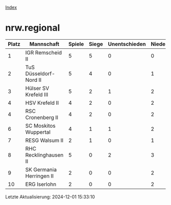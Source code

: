 [Index](./README.md)

# nrw.regional

| Platz |  Mannschaft |  Spiele |  Siege |  Unentschieden |  Niederlagen |  Tore |  Differenz |  Punkte | 
| --- |  --- |  --- |  --- |  --- |  --- |  --- |  --- |  --- |  
|  1 |   IGR Remscheid II |   5 |   5 |   0 |   0 |   39:15 |   24 |   15 |  
|  2 |   TuS Düsseldorf-Nord II |   5 |   4 |   0 |   1 |   32:16 |   16 |   12 |  
|  3 |   Hülser SV Krefeld III |   5 |   2 |   1 |   2 |   20:34 |   -14 |   7 |  
|  4 |   HSV Krefeld II |   4 |   2 |   0 |   2 |   19:14 |   5 |   6 |  
|  4 |   RSC Cronenberg II |   4 |   2 |   0 |   2 |   20:15 |   5 |   6 |  
|  6 |   SC Moskitos Wuppertal |   4 |   1 |   1 |   2 |   18:21 |   -3 |   4 |  
|  7 |   RESG Walsum II |   2 |   1 |   0 |   1 |   9:19 |   -10 |   3 |  
|  8 |   RHC Recklinghausen II |   5 |   0 |   2 |   3 |   15:26 |   -11 |   2 |  
|  9 |   SK Germania Herringen II |   2 |   0 |   0 |   2 |   5:10 |   -5 |   0 |  
|  10 |   ERG Iserlohn |   2 |   0 |   0 |   2 |   7:14 |   -7 |   0 |  


Letzte Aktualisierung: 2024-12-01 15:33:10